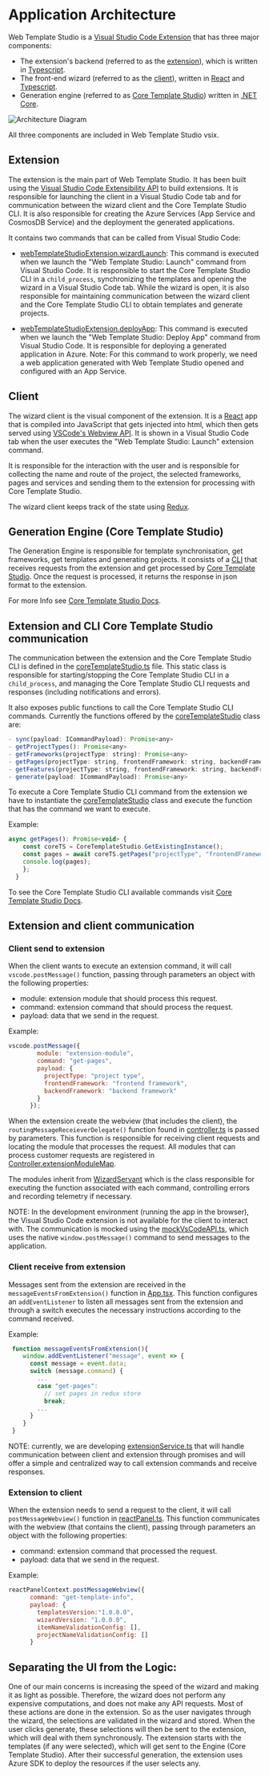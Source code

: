 # Application Architecture

Web Template Studio is a [Visual Studio Code Extension](https://code.visualstudio.com/api) that has three major components: 

  - The extension's backend (referred to as the [extension](https://github.com/Microsoft/WebTemplateStudio/tree/dev/src/extension)), which is written in [Typescript](https://www.typescriptlang.org/).
  -  The front-end wizard (referred to as the [client](https://github.com/Microsoft/WebTemplateStudio/tree/dev/src/client)), written in [React](https://reactjs.org/) and [Typescript](https://www.typescriptlang.org/).
  - Generation engine (referred to as [Core Template Studio](https://github.com/Microsoft/CoreTemplateStudio)) written in [.NET Core](https://dotnet.microsoft.com/download). 
  
![Architecture Diagram](../resources/webts-architecture-diagram.png)

All three components are included in Web Template Studio vsix.

## Extension

The extension is the main part of Web Template Studio. It has been built using the [Visual Studio Code Extensibility API](https://code.visualstudio.com/api) to build extensions. It is responsible for launching the client in a Visual Studio Code tab and for communication between the wizard client and the Core Template Studio CLI. It is also responsible for creating the Azure Services (App Service and CosmosDB Service) and the deployment the generated applications.

It contains two commands that can be called from Visual Studio Code:

- [webTemplateStudioExtension.wizardLaunch](https://github.com/microsoft/WebTemplateStudio/blob/dev/src/extension/src/extension.ts#L7-L11): This command is executed when we launch the "Web Template Studio: Launch" command from Visual Studio Code. It is responsible to start the Core Template Studio CLI in a `child_process`, synchronizing the templates and opening the wizard in a Visual Studio Code tab. While the wizard is open, it is also responsible for maintaining communication between the wizard client and the Core Template Studio CLI to obtain templates and generate projects.
  
- [webTemplateStudioExtension.deployApp](https://github.com/microsoft/WebTemplateStudio/blob/dev/src/extension/src/extension.ts#L13-L18): This command is executed when we launch the "Web Template Studio: Deploy App" command from Visual Studio Code. It is responsible for deploying a generated application in Azure. Note: For this command to work properly, we need a web application generated with Web Template Studio opened and configured with an App Service.


## Client

The wizard client is the visual component of the extension. It is a [React](https://reactjs.org/) app that is compiled into JavaScript that gets injected into html, which then gets served using [VSCode's Webview API](https://code.visualstudio.com/api/extension-guides/webview). It is shown in a Visual Studio Code tab when the user executes the "Web Template Studio: Launch" extension command.

It is responsible for the interaction with the user and is responsible for collecting the name and route of the project, the selected frameworks, pages and services and sending them to the extension for processing with Core Template Studio.

The wizard client keeps track of the state using [Redux](https://react-redux.js.org/).

## Generation Engine (Core Template Studio)

The Generation Engine is responsible for template synchronisation, get frameworks, get templates and generating projects. It consists of a [CLI](https://github.com/microsoft/CoreTemplateStudio/blob/dev/docs/getting-started-developers.md#cli-project) that receives requests from the extension and get processed by [Core Template Studio](https://github.com/microsoft/CoreTemplateStudio/). Once the request is processed, it returns the response in json format to the extension.

For more Info see [Core Template Studio Docs](https://github.com/microsoft/CoreTemplateStudio/blob/dev/docs/getting-started-developers.md).


## Extension and CLI Core Template Studio communication

The communication between the extension and the Core Template Studio CLI is defined in the [coreTemplateStudio.ts](https://github.com/microsoft/WebTemplateStudio/blob/dev/src/extension/src/coreTemplateStudio.ts) file. This static class is responsible for starting/stopping the Core Template Studio CLI in a `child_process`, and managing the Core Template Studio CLI requests and responses (including notifications and errors). 

It also exposes public functions to call the Core Template Studio CLI commands. Currently the functions offered by the [coreTemplateStudio](https://github.com/microsoft/WebTemplateStudio/blob/dev/src/extension/src/coreTemplateStudio.ts) class are:

```js
- sync(payload: ICommandPayload): Promise<any>
- getProjectTypes(): Promise<any>
- getFrameworks(projectType: string): Promise<any>
- getPages(projectType: string, frontendFramework: string, backendFramework: string): Promise<any>
- getFeatures(projectType: string, frontendFramework: string, backendFramework: string): Promise<any>
- generate(payload: ICommandPayload): Promise<any>
```

To execute a Core Template Studio CLI command from the extension we have to instantiate the [coreTemplateStudio](https://github.com/microsoft/WebTemplateStudio/blob/dev/src/extension/src/coreTemplateStudio.ts) class and execute the function that has the command we want to execute.

 Example:

```js
async getPages(): Promise<void> {
    const coreTS = CoreTemplateStudio.GetExistingInstance();
    const pages = await coreTS.getPages("projectType", "frontendFramework", "backendFramework");
    console.log(pages);
    };
  }
```

To see the Core Template Studio CLI available commands visit [Core Template Studio Docs](https://github.com/microsoft/CoreTemplateStudio/blob/dev/docs/getting-started-developers.md#cli-project).

## Extension and client communication

### Client send to extension

When the client wants to execute an extension command, it will call `vscode.postMessage()` function, passing through parameters an object with the following properties:

- module: extension module that should process this request.
- command: extension command that should process the request.
- payload: data that we send in the request.

 Example:

```js
vscode.postMessage({
        module: "extension-module",
        command: "get-pages",
        payload: {
          projectType: "project type",
          frontendFramework: "frontend framework",
          backendFramework: "backend framework"
        }
      });
```

When the extension create the webview (that includes the client), the `routingMessageReceieverDelegate()` function found in [controller.ts](https://github.com/microsoft/WebTemplateStudio/blob/dev/src/extension/src/controller.ts) is passed by parameters. This function is responsible for receiving client requests and locating the module that processes the request. All modules that can process customer requests are registered in [Controller.extensionModuleMap](https://github.com/microsoft/WebTemplateStudio/blob/dev/src/extension/src/controller.ts#L50-L61).

The modules inherit from [WizardServant](https://github.com/microsoft/WebTemplateStudio/blob/dev/src/extension/src/wizardServant.ts) which is the class responsible for executing the function associated with each command, controlling errors and recording telemetry if necessary.

NOTE: In the development environment (running the app in the browser), the Visual Studio Code extension is not available for the client to interact with. The communication is mocked using the [mockVsCodeAPI.ts](https://github.com/microsoft/WebTemplateStudio/blob/dev/src/client/src/mockData/mockVsCodeApi.ts), which uses the native `window.postMessage()` command to send messages to the application.

### Client receive from extension

Messages sent from the extension are received in the `messageEventsFromExtension()` function in  [App.tsx](https://github.com/microsoft/WebTemplateStudio/blob/dev/src/client/src/App.tsx). This function configures an `addEventListener` to listen all messages sent from the extension and through a switch executes the necessary instructions according to the command received.

Example:

```js
 function messageEventsFromExtension(){
    window.addEventListener("message", event => {
      const message = event.data;
      switch (message.command) {
        ...
        case "get-pages":
          // set pages in redux store
          break;
        ...
      }
    }
 }
```

NOTE: currently, we are developing [extensionService.ts](https://github.com/microsoft/WebTemplateStudio/blob/dev/src/client/src/utils/extensionService/extensionService.ts) that will handle communication between client and extension through promises and will offer a simple and centralized way to call extension commands and receive responses.

### Extension to client

When the extension needs to send a request to the client, it will call `postMessageWebview()` function in [reactPanel.ts](https://github.com/microsoft/WebTemplateStudio/blob/dev/src/extension/src/reactPanel.ts). This function communicates with the webview (that contains the client), passing through parameters an object with the following properties:

- command: extension command that processed the request.
- payload: data that we send in the request.

Example:

```js
reactPanelContext.postMessageWebview({
      command: "get-template-info",
      payload: {
        templatesVersion:"1.0.0.0",
        wizardVersion: "1.0.0.0",
        itemNameValidationConfig: [],
        projectNameValidationConfig: []
      }
```




## Separating the UI from the Logic:

One of our main concerns is increasing the speed of the wizard and making it as light as possible. Therefore, the wizard does not perform any expensive computations, and does not make any API requests. Most of these actions are done in the extension. So as the user navigates through the wizard, the selections are validated in the wizard and stored. When the user clicks generate, these selections will then be sent to the extension, which will deal with them synchronously. The extension starts with the templates (if any were selected), which will get sent to the Engine (Core Template Studio). After their successful generation, the extension uses Azure SDK to deploy the resources if the user selects any.

